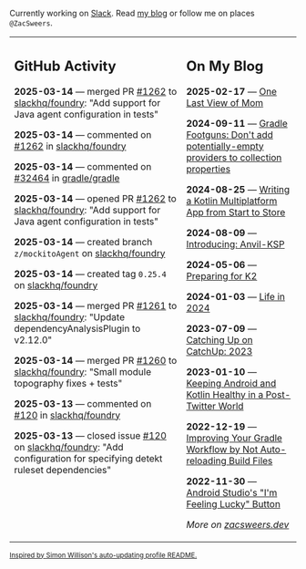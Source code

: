 Currently working on [Slack](https://slack.com/). Read [my blog](https://zacsweers.dev/) or follow me on places `@ZacSweers`.

<table><tr><td valign="top" width="60%">

## GitHub Activity
<!-- githubActivity starts -->
**2025-03-14** — merged PR [#1262](https://github.com/slackhq/foundry/pull/1262) to [slackhq/foundry](https://github.com/slackhq/foundry): "Add support for Java agent configuration in tests"

**2025-03-14** — commented on [#1262](https://github.com/slackhq/foundry/pull/1262#issuecomment-2725756307) in [slackhq/foundry](https://github.com/slackhq/foundry)

**2025-03-14** — commented on [#32464](https://github.com/gradle/gradle/issues/32464#issuecomment-2725579307) in [gradle/gradle](https://github.com/gradle/gradle)

**2025-03-14** — opened PR [#1262](https://github.com/slackhq/foundry/pull/1262) to [slackhq/foundry](https://github.com/slackhq/foundry): "Add support for Java agent configuration in tests"

**2025-03-14** — created branch `z/mockitoAgent` on [slackhq/foundry](https://github.com/slackhq/foundry)

**2025-03-14** — created tag `0.25.4` on [slackhq/foundry](https://github.com/slackhq/foundry)

**2025-03-14** — merged PR [#1261](https://github.com/slackhq/foundry/pull/1261) to [slackhq/foundry](https://github.com/slackhq/foundry): "Update dependencyAnalysisPlugin to v2.12.0"

**2025-03-14** — merged PR [#1260](https://github.com/slackhq/foundry/pull/1260) to [slackhq/foundry](https://github.com/slackhq/foundry): "Small module topography fixes + tests"

**2025-03-13** — commented on [#120](https://github.com/slackhq/foundry/issues/120#issuecomment-2723301349) in [slackhq/foundry](https://github.com/slackhq/foundry)

**2025-03-13** — closed issue [#120](https://github.com/slackhq/foundry/issues/120) on [slackhq/foundry](https://github.com/slackhq/foundry): "Add configuration for specifying detekt ruleset dependencies"
<!-- githubActivity ends -->
</td><td valign="top" width="40%">

## On My Blog
<!-- blog starts -->
**2025-02-17** — [One Last View of Mom](https://www.zacsweers.dev/one-last-view-of-mom/)

**2024-09-11** — [Gradle Footguns: Don't add potentially-empty providers to collection properties](https://www.zacsweers.dev/gradle-footgun-adding-empty-providers-to-collection-properties/)

**2024-08-25** — [Writing a Kotlin Multiplatform App from Start to Store](https://www.zacsweers.dev/writing-a-kotlin-multiplatform-app-from-start-to-store/)

**2024-08-09** — [Introducing: Anvil-KSP](https://www.zacsweers.dev/introducing-anvil-ksp/)

**2024-05-06** — [Preparing for K2](https://www.zacsweers.dev/preparing-for-k2/)

**2024-01-03** — [Life in 2024](https://www.zacsweers.dev/life-in-2024/)

**2023-07-09** — [Catching Up on CatchUp: 2023](https://www.zacsweers.dev/catching-up-on-catchup-2023/)

**2023-01-10** — [Keeping Android and Kotlin Healthy in a Post-Twitter World](https://www.zacsweers.dev/keeping-android-healthy/)

**2022-12-19** — [Improving Your Gradle Workflow by Not Auto-reloading Build Files](https://www.zacsweers.dev/improving-your-workflow-by-not-auto-reloading-build-files/)

**2022-11-30** — [Android Studio's "I'm Feeling Lucky" Button](https://www.zacsweers.dev/android-studios-im-feeling-lucky-button/)
<!-- blog ends -->
_More on [zacsweers.dev](https://zacsweers.dev/)_
</td></tr></table>

<sub><a href="https://simonwillison.net/2020/Jul/10/self-updating-profile-readme/">Inspired by Simon Willison's auto-updating profile README.</a></sub>